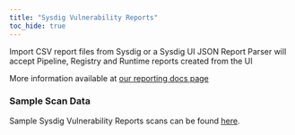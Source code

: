 ```yaml
---
title: "Sysdig Vulnerability Reports"
toc_hide: true
---
```

Import CSV report files from Sysdig or a Sysdig UI JSON Report
Parser will accept Pipeline, Registry and Runtime reports created from the UI

More information available at [our reporting docs page](https://docs.sysdig.com/en/docs/sysdig-secure/vulnerabilities/reporting)

### Sample Scan Data
Sample Sysdig Vulnerability Reports scans can be found [here](https://github.com/DefectDojo/django-DefectDojo/tree/master/unittests/scans/sysdig_reports).
